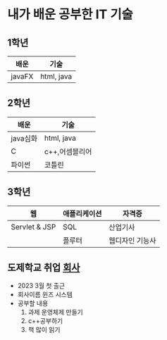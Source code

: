 # 내가 배운 공부한 IT 기술
## 1학년
| 배운 | 기술 |
| -     | -    |
| javaFX | html, java|
## 2학년
| 배운 | 기술 |
| -     | -    |
| java심화 | html, java|
|  C |  c++,어셈블리어  |
|  파이썬   |  코틀린 |

## 3학년
| 웹 | 애플리케이션 | 자격증 |
| - | - | - |
| Servlet & JSP | SQL | 산업기사 |
| | 플루터 | 웹디자인 기능사 |


## 도제학교 취업 [회사](./job.md)
- 2023 3월 첫 출근 
- 회사이름 윈즈 시스템
- 공부할 내용
    1. 과제 운영체제 만들기
    2. c++공부하기
    3. 책 많이 읽기